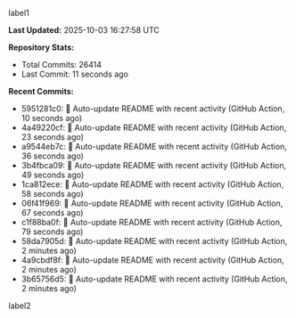 
label1 
<!-- ACTIVITY_START -->
**Last Updated:** 2025-10-03 16:27:58 UTC

**Repository Stats:**
- Total Commits: 26414
- Last Commit: 11 seconds ago

**Recent Commits:**
- 5951281c0: 🤖 Auto-update README with recent activity (GitHub Action, 10 seconds ago)
- 4a49220cf: 🤖 Auto-update README with recent activity (GitHub Action, 23 seconds ago)
- a9544eb7c: 🤖 Auto-update README with recent activity (GitHub Action, 36 seconds ago)
- 3b4fbca09: 🤖 Auto-update README with recent activity (GitHub Action, 49 seconds ago)
- 1ca812ece: 🤖 Auto-update README with recent activity (GitHub Action, 58 seconds ago)
- 06f41f969: 🤖 Auto-update README with recent activity (GitHub Action, 67 seconds ago)
- c1f88ba0f: 🤖 Auto-update README with recent activity (GitHub Action, 79 seconds ago)
- 58da7905d: 🤖 Auto-update README with recent activity (GitHub Action, 2 minutes ago)
- 4a9cbdf8f: 🤖 Auto-update README with recent activity (GitHub Action, 2 minutes ago)
- 3b65756d5: 🤖 Auto-update README with recent activity (GitHub Action, 2 minutes ago)
<!-- ACTIVITY_END -->

label2

